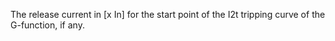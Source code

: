 ﻿The release current in [x In] for the start point of the I2t tripping curve of the G-function, if any.